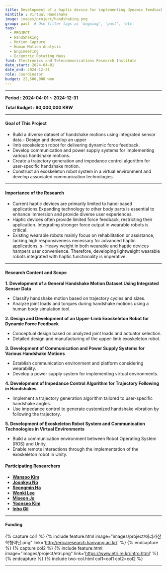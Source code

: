 ```yaml
---
title: Development of a haptic device for implementing dynamic feedback of virtual handshakes
mintitle : Virtual Handshake
image: images/project/handshaking.png
group: past  # Use filter tags as 'ongoing', 'past', 'etc'
tags:
  - PROJECT
  - HandShaking
  - Motion Capture
  - Human Motion Analysis
  - Engineering
  - Eccentric Rotating Mass
fund: Electronics and Telecommunications Research Institute   
date_start: 2024-04-01
date_end: 2024-12-31
role: Coordinator
budget: 22,500,000 won
---
```

***

**<i class="fas fa-sync"></i> Period : 2024-04-01 ~ 2024-12-31**

**<i class="fas fa-won-sign"></i> Total Budget : 80,000,000 KRW**    

***     
#### <i class="fas fa-edit"></i>  **Goal of This Project**

- Build a diverse dataset of handshake motions using integrated sensor data.- Design and develop an upper
- limb exoskeleton robot for delivering dynamic force feedback.
- Develop communication and power supply systems for implementing various handshake motions.
- Create a trajectory generation and impedance control algorithm for user-specific handshake motion.
- Construct an exoskeleton robot system in a virtual environment and develop associated communication technologies.

***
#### <i class="fas fa-edit"></i>  **Importance of the Research**

- Current haptic devices are primarily limited to hand-based applications.Expanding technology to other body parts is essential to enhance immersion and provide diverse user experiences.
- Haptic devices often provide limited force feedback, restricting their application. Integrating stronger force output in wearable robots is critical.
- Existing wearable robots mainly focus on rehabilitation or assistance, lacking high responsiveness necessary for advanced haptic applications.
s- Heavy weight in both wearable and haptic devices hampers user convenience. Therefore, developing lightweight wearable robots integrated with haptic functionality is imperative.



***
#### <i class="far fa-edit"></i>  **Research Content and Scope**   


**1. Development of a General Handshake Motion Dataset Using Integrated Sensor Data**
- Classify handshake motion based on trajectory cycles and sizes.
- Analyze joint loads and torques during handshake motions using a human body simulation tool.
    
**2. Design and Development of an Upper-Limb Exoskeleton Robot for Dynamic Force Feedback**
- Conceptual design based on analyzed joint loads and actuator selection.
- Detailed design and manufacturing of the upper-limb exoskeleton robot.

**3. Development of Communication and Power Supply Systems for Various Handshake Motions**
- Establish communication environment and platform considering wearability.
- Develop a power supply system for implementing virtual environments.

**4. Development of Impedance Control Algorithm for Trajectory Following in Handshakes**
- Implement a trajectory generation algorithm tailored to user-specific handshake angles.
- Use impedance control to generate customized handshake vibration by following the trajectory.

**5.  Development of Exoskeleton Robot System and Communication Technologies in Virtual Environments**
- Build a communication environment between Robot Operating System (ROS) and Unity.
- Enable remote interactions through the implementation of the exoskeleton robot in Unity.
   

#### **<i class="fas fa-user-circle"></i> Participating Researchers**
* [**Wansoo Kim**](http://harco.hanyang.ac.kr/members/Wansoo-Kim.html)
* [**Joonkyu No**](http://harco.hanyang.ac.kr/members/Joonkyu-No.html)
* [**Seongmin Ha**](http://harco.hanyang.ac.kr/members/Seongmin-Ha.html)
* [**Wonki Lee**](http://harco.hanyang.ac.kr/members/Wonki-Lee.html)
* [**Miseon Jo**](http://harco.hanyang.ac.kr/members/Miseon-Jo.html)
* [**Yoonseo Kim**](http://harco.hanyang.ac.kr/members/Yoonseo-Kim.html)
* [**Inho Gil**](http://harco.hanyang.ac.kr/members/Ingo-Gil.html)


***

#### **<i class="fas fa-money-bill-wave-alt"></i> Funding**


{% capture col1 %}
{%
  include feature.html
  image="images/project/에리카산학협력단.png"
  link='http://ericaresearch.hanyang.ac.kr/'
%}
{% endcapture %}
{% capture col2 %}
{%
  include feature.html
  image="images/project/etri.png"
  link='https://www.etri.re.kr/intro.html'
%}
{% endcapture %}
{% include two-col.html col1=col1 col2=col2 %}



***